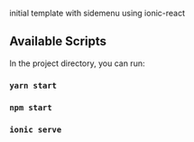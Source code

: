 initial template with sidemenu using ionic-react

## Available Scripts

In the project directory, you can run:

### `yarn start`

### `npm start`


### `ionic serve`
